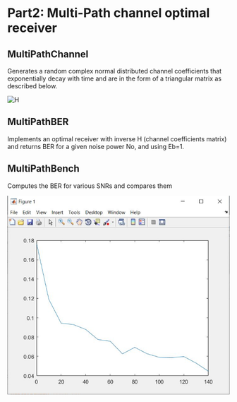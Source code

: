 # Part2: Multi-Path channel optimal receiver

## MultiPathChannel
Generates a random complex normal distributed channel coefficients that exponentially decay with time and are in the form of a triangular matrix as described below.

![H](https://github.com/meh-land/Digital_Comm2_Proj/assets/29155573/67158519-fb75-4e9b-a965-8e7398fb9d3c)

## MultiPathBER
Implements an optimal receiver with inverse H (channel coefficients matrix) and returns BER for a given noise power No, and using Eb=1.

## MultiPathBench
Computes the BER for various SNRs and compares them

![Part2](Part2/Bench.JPG)

